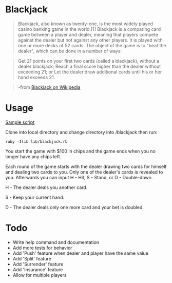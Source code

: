 # Blackjack

> Blackjack, also known as twenty-one, is the most widely played casino banking game in the world.[1] Blackjack is a comparing card game between a player and dealer, meaning that players compete against the dealer but not against any other players. It is played with one or more decks of 52 cards. The object of the game is to "beat the dealer", which can be done in a number of ways:

> Get 21 points on your first two cards (called a blackjack), without a dealer blackjack;
Reach a final score higher than the dealer without exceeding 21; or
Let the dealer draw additional cards until his or her hand exceeds 21.

> -from [Blackjack on Wikipedia](http://en.wikipedia.org/wiki/Blackjack)

# Usage

[Sample script](https://gist.github.com/jjlangholtz/a586f3f2da32ef45e272)

Clone into local directory and change directory into /blackjack then run:

    ruby -Ilib lib/blackjack.rb

You start the game with $100 in chips and the game ends when you no longer have
any chips left.

Each round of the game starts with the dealer drawing two cards for himself and dealing two
cards to you. Only one of the dealer's cards is revealed to you. Afterwards you
can input H - Hit, S - Stand, or D - Double-down.

H - The dealer deals you another card.

S - Keep your current hand.

D - The dealer deals only one more card and your bet is doubled.


# Todo

* Write help command and documentation
* Add more tests for behavior
* Add 'Push' feature when dealer and player have the same value
* Add 'Split' feature
* Add 'Surrender' feature
* Add 'Insurance' feature
* Allow for multiple players
